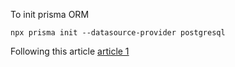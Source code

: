 

To  init prisma ORM
```
npx prisma init --datasource-provider postgresql
```

Following this article
[article 1](https://auth0.com/blog/create-a-simple-and-stylish-node-express-app/)